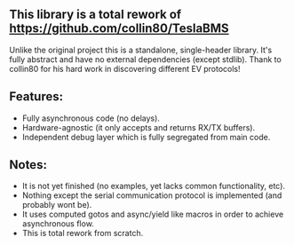 ## This library is a total rework of https://github.com/collin80/TeslaBMS

Unlike the original project this is a standalone, single-header library.
It's fully abstract and have no external dependencies (except stdlib).
Thank to collin80 for his hard work in discovering different EV protocols!

## Features:
- Fully asynchronous code (no delays).
- Hardware-agnostic (it only accepts and returns RX/TX buffers).
- Independent debug layer which is fully segregated from main code.

## Notes:
- It is not yet finished (no examples, yet lacks common functionality, etc).
- Nothing except the serial communication protocol is implemented (and probably wont be).
- It uses computed gotos and async/yield like macros in order to achieve asynchronous flow.
- This is total rework from scratch.
